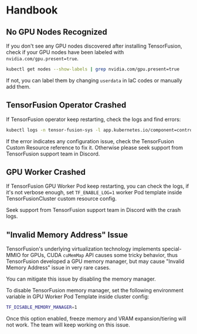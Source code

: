 
# Handbook

## No GPU Nodes Recognized

If you don't see any GPU nodes discovered after installing TensorFusion, check if your GPU nodes have been labeled with `nvidia.com/gpu.present=true`.

```bash
kubectl get nodes --show-labels | grep nvidia.com/gpu.present=true
```

If not, you can label them by changing `userdata` in IaC codes or manually add them.

## TensorFusion Operator Crashed

If TensorFusion operator keep restarting, check the logs and find errors:

```bash
kubectl logs -n tensor-fusion-sys -l app.kubernetes.io/component=controller
```

If the error indicates any configuration issue, check the TensorFusion Custom Resource reference to fix it. Otherwise please seek support from TensorFusion support team in Discord.

## GPU Worker Crashed

If TensorFusion GPU Worker Pod keep restarting, you can check the logs, if it's not verbose enough, set `TF_ENABLE_LOG=1` worker Pod template inside TensorFusionCluster custom resource config.

Seek support from TensorFusion support team in Discord with the crash logs.

## "Invalid Memory Address" Issue

TensorFusion's underlying virtualization technology implements special-MMIO for GPUs, CUDA `cuMemMap` API causes some tricky behavior, thus TensorFusion developed a GPU memory manager, but may cause "Invalid Memory Address" issue in very rare cases.

You can mitigate this issue by disabling the memory manager.

To disable TensorFusion memory manager, set the following environment variable in GPU Worker Pod Template inside cluster config:

```bash
TF_DISABLE_MEMORY_MANAGER=1
```

Once this option enabled, freeze memory and VRAM expansion/tiering will not work. The team will keep working on this issue.